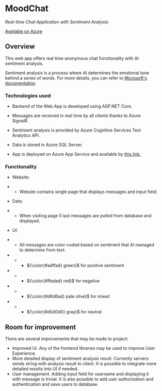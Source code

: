 # MoodChat
*Real-time Chat Application with Sentiment Analysis*

[Available on Azure](https://moodchat.azurewebsites.net)

## Overview

This web app offers real time anonymous chat functionality with AI sentiment analysis.

Sentiment analysis is a process where AI determines the emotional tone behind a series of words. For more details, you can refer to [Microsoft's documentation](https://learn.microsoft.com/en-us/azure/ai-services/language-service/).


### Technologies used

- Backend of the Web App is developed using ASP.NET Core. 

- Messages are received in real time by all clients thanks to Azure SignalR.

- Sentiment analysis is provided by Azure Cognitive Services Text Analytics API.

- Data is stored in Azure SQL Server.

- App is deployed on Azure App Service and available by [this link.](https://moodchat.azurewebsites.net)

### Functionality

- Website:
- * Website contains single page that displays messages and input field.

- Data:
- * When visiting page 5 last messages are pulled from  database and displayed.

- UI:
- * All messages are color-coded based on sentiment that AI managed to determine from text:
- * + ${\color{#adffad} green}$  for positive sentiment
- * + ${\color{#ffadad} red}$ for negative
- * + ${\color{#d6d6ad} pale olive}$ for mixed
- * + ${\color{#d0d0d0} gray}$ for neutral


## Room for improvement

There are several improvements that may be made to project:
- Improved UI. Any of the frontend libraries may be used to improve User Experience.
- More detailed display of sentiment analysis result. Currently servers sends string with analysis result to client. It is possible to integrate more detailed results into UI if needed.
- User management. Adding input field for username and displaying it with message is trivial. It is also possible to add user authorization and authentication and save users to database.


